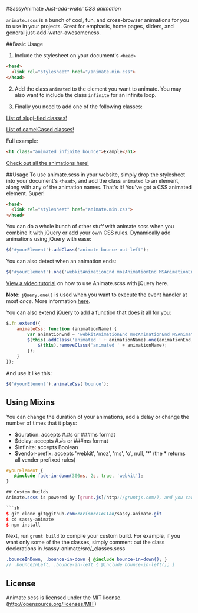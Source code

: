 #SassyAnimate
*Just-add-water CSS animation*

`animate.scss` is a bunch of cool, fun, and cross-browser animations for you to use in your projects. Great for emphasis, home pages, sliders, and general just-add-water-awesomeness.

##Basic Usage
1. Include the stylesheet on your document's `<head>`

  ```html
  <head>
    <link rel="stylesheet" href="/animate.min.css">
  </head>
  ```
2. Add the class `animated` to the element you want to animate.
 You may also want to include the class `infinite` for an infinite loop.

3. Finally you need to add one of the following classes:

  [List of slugi-fied classes!](https://github.com/chrismcclellan/sassy-animate/blob/master/class-list-slugified.txt)

  [List of camelCased classes!](https://github.com/chrismcclellan/sassy-animate/blob/master/class-list-camelCased.txt)

Full example:
```html
<h1 class="animated infinite bounce">Example</h1>
```

[Check out all the animations here!](https://daneden.github.io/animate.scss/)

##Usage
To use animate.scss in your website, simply drop the stylesheet into your document's `<head>`, and add the class `animated` to an element, along with any of the animation names. That's it! You've got a CSS animated element. Super!

```html
<head>
  <link rel="stylesheet" href="animate.min.css">
</head>
```

You can do a whole bunch of other stuff with animate.scss when you combine it with jQuery or add your own CSS rules. Dynamically add animations using jQuery with ease:

```javascript
$('#yourElement').addClass('animate bounce-out-left');
```

You can also detect when an animation ends:

<!--
Before you make changes to this file, you should know that $('#yourElement').one() is *NOT A TYPO*

http://api.jquery.com/one/
-->

```javascript
$('#yourElement').one('webkitAnimationEnd mozAnimationEnd MSAnimationEnd oanimationend animationend', doSomething);
```

[View a video tutorial](https://www.youtube.com/watch?v=CBQGl6zokMs) on how to use Animate.scss with jQuery here.

**Note:** `jQuery.one()` is used when you want to execute the event handler at most *once*. More information [here](http://api.jquery.com/one/).

You can also extend jQuery to add a function that does it all for you:

```javascript
$.fn.extend({
    animateCss: function (animationName) {
        var animationEnd = 'webkitAnimationEnd mozAnimationEnd MSAnimationEnd oanimationend animationend';
        $(this).addClass('animated ' + animationName).one(animationEnd, function() {
            $(this).removeClass('animated ' + animationName);
        });
    }
});
```

And use it like this:

```javascript
$('#yourElement').animateCss('bounce');
```

## Using Mixins

You can change the duration of your animations, add a delay or change the number of times that it plays:

 + $duration: accepts #.#s or ###ms format
 + $delay: accepts #.#s or ###ms format
 + $infinite: accepts Boolean
 + $vendor-prefix: accepts 'webkit', 'moz', 'ms', 'o', null, '*' (the * returns all vender prefixed rules)

```scss
#yourElement {
   @include fade-in-down(300ms, 2s, true, 'webkit');
}

## Custom Builds
Animate.scss is powered by [grunt.js](http://gruntjs.com/), and you can create custom builds pretty easily. First of all, you’ll need Grunt and all other dependencies:

```sh
$ git clone git@github.com:chrismcclellan/sassy-animate.git
$ cd sassy-animate
$ npm install
```

Next, run `grunt build` to compile your custom build. For example, if you want only some of the the classes, simply comment out the class declerations in /sassy-animate/src/_classes.scss

```scss
.bounceInDown, .bounce-in-down { @include bounce-in-down(); }
// .bounceInLeft, .bounce-in-left { @include bounce-in-left(); }
```

## License
Animate.scss is licensed under the MIT license. (http://opensource.org/licenses/MIT)
